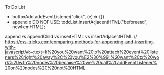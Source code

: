 To Do List
- buttonAdd.addEventListener("click", (e) => {})
- append
x DO NOT USE: todoList.insertAdjacentHTML("beforeend", newItemHTML);

append vs appendChild vs insertHTML vs insertAdjacentHTML //
https://css-tricks.com/comparing-methods-for-appending-and-inserting-with-javascript/#:~:text=If%20you%20want%20to%20attach%20event%20listeners%20right%20away%2C%20you%E2%80%99ll%20want%20to%20work%20with%20nodes%20because%20we%20call%20addEventListener%20on%20nodes%2C%20not%20HTML.

